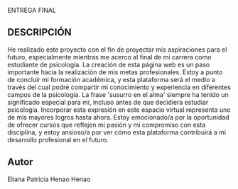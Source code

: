  ENTREGA FINAL

## DESCRIPCIÓN
He realizado este proyecto con el fin de proyectar mis aspiraciones para el futuro, especialmente mientras me acerco al final de mi carrera como estudiante de psicología. La creación de esta página web es un paso importante hacia la realización de mis metas profesionales. Estoy a punto de concluir mi formación académica, y esta plataforma será el medio a través del cual podré compartir mi conocimiento y experiencia en diferentes campos de la psicología. La frase 'susurro en el alma' siempre ha tenido un significado especial para mí, incluso antes de que decidiera estudiar psicología. Incorporar esta expresión en este espacio virtual representa uno de mis mayores logros hasta ahora. Estoy emocionado/a por la oportunidad de ofrecer cursos que reflejen mi pasión y mi compromiso con esta disciplina, y estoy ansioso/a por ver cómo esta plataforma contribuirá a mi desarrollo profesional en el futuro.

## Autor
Eliana Patricia Henao Henao
